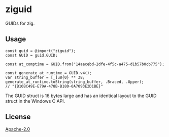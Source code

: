 # ziguid
GUIDs for zig.

## Usage
```zig
const guid = @import("ziguid");
const GUID = guid.GUID;

const at_comptime = GUID.from("14aacebd-2dfe-4f5c-a475-d1b57b0cb775");

const generate_at_runtime = GUID.v4();
var string_buffer = [_]u8{0} ** 38;
generate_at_runtime.toString(string_buffer, .Braced, .Upper);
// "{B10BC49E-E79A-478B-B180-0A7093E2D1BE}"
```

The GUID struct is 16 bytes large and has an identical layout to the GUID struct in the Windows C API.

## License
[Apache-2.0](./LICENSE.md)
